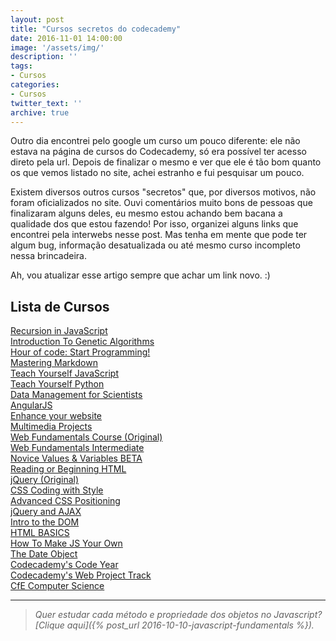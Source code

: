 ```yaml
---
layout: post
title: "Cursos secretos do codecademy"
date: 2016-11-01 14:00:00
image: '/assets/img/'
description: ''
tags:
- Cursos
categories:
- Cursos
twitter_text: ''
archive: true
---
```


Outro dia encontrei pelo google um curso um pouco diferente: ele não estava na página de cursos do Codecademy, só era possível ter acesso direto pela url. Depois de finalizar o mesmo e ver que ele é tão bom quanto os que vemos listado no site, achei estranho e fui pesquisar um pouco.

Existem diversos outros cursos "secretos" que, por diversos motivos, não foram oficializados no site. Ouvi comentários muito bons de pessoas que finalizaram alguns deles, eu mesmo estou achando bem bacana a qualidade dos que estou fazendo! Por isso, organizei alguns links que encontrei pela interwebs nesse post. Mas tenha em mente que pode ter algum bug, informação desatualizada ou até mesmo curso incompleto nessa brincadeira.

Ah, vou atualizar esse artigo sempre que achar um link novo. :)

## Lista de Cursos

[Recursion in JavaScript](https://www.codecademy.com/courses/javascript-lesson-205/2/1)  
[Introduction To Genetic Algorithms](https://www.codecademy.com/courses/javascript-beginner-en-pqhEw/0/1)  
[Hour of code: Start Programming!](https://www.codecademy.com/courses/intro-to-JS-hour-of-code/0/1)  
[Mastering Markdown](https://www.codecademy.com/courses/web-intermediate-en-Bw3bg/0/1)  
[Teach Yourself JavaScript](https://www.codecademy.com/en/tracks/teachyourself)  
[Teach Yourself Python](https://www.codecademy.com/courses/python-beginner-en-fymF4/0/1)  
[Data Management for Scientists](https://www.codecademy.com/courses/data-management-for-scientists/0/1)  
[AngularJS](http://www.codecademy.com/courses/javascript-advanced-en-2hJ3J/0/1)  
[Enhance your website](https://www.codecademy.com/courses/web-beginner-en-AgcGq/0/1)  
[Multimedia Projects](http://www.codecademy.com/tracks/multimedia-demo)  
[Web Fundamentals Course (Original)](http://www.codecademy.com/en/tracks/web-original)  
[Web Fundamentals Intermediate](http://www.codecademy.com/courses/web-intermediate-en-Bw3bg/0/1)  
[Novice Values & Variables BETA](http://www.codecademy.com/courses/novice-variables/0/1)  
[Reading or Beginning HTML](https://www.codecademy.com/courses/web-beginner-en-uITVm/0/1)  
[jQuery (Original)](http://www.codecademy.com/en/tracks/jquery-original)  
[CSS Coding with Style](http://www.codecademy.com/courses/css-coding-with-style/0/1)  
[Advanced CSS Positioning](http://www.codecademy.com/courses/advanced-css-positioning/0/1)  
[jQuery and AJAX](http://www.codecademy.com/courses/javascript-beginner-en-g7vdk/0/1)  
[Intro to the DOM](http://www.codecademy.com/courses/intro-to-the-dom/0/1)  
[HTML BASICS](https://www.codecademy.com/courses/web-beginner-en-MWF0C-FYSv3-r1rYm/0/1)  
[How To Make JS Your Own](http://www.codecademy.com/courses/javascript-intermediate-en-2nQQb/0/1)  
[The Date Object](http://www.codecademy.com/courses/the-date-object/0/1)  
[Codecademy's Code Year](http://www.codecademy.com/en/tracks/code-year)  
[Codecademy's Web Project Track](http://www.codecademy.com/tracks/projects)  
[CfE Computer Science](https://www.codecademy.com/courses/web-beginner-en-8l45k/0/1)  




---

> _Quer estudar cada método e propriedade dos objetos no Javascript? [Clique aqui]({% post_url 2016-10-10-javascript-fundamentals %})._